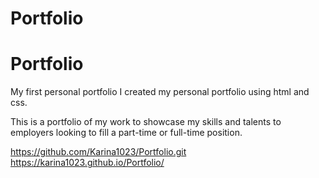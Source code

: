 # Portfolio

# Portfolio
My first personal portfolio
I created my personal portfolio using html and css.

This is a portfolio of my work to showcase my skills and talents to employers looking to fill a part-time or full-time position. 

https://github.com/Karina1023/Portfolio.git
 https://karina1023.github.io/Portfolio/







